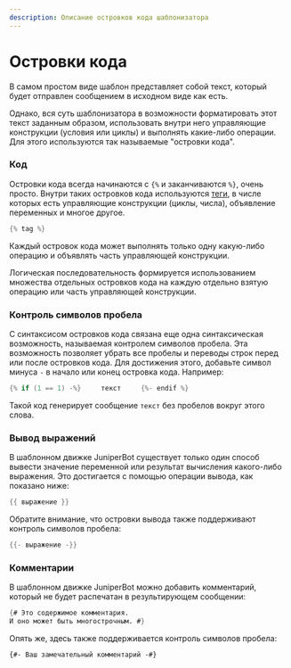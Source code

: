 ```yaml
---
description: Описание островков кода шаблонизатора
---
```


# Островки кода

В самом простом виде шаблон представляет собой текст, который будет отправлен сообщением в исходном виде как есть.

Однако, вся суть шаблонизатора в возможности форматировать этот текст заданным образом, использовать внутри него управляющие конструкции \(условия или циклы\) и выполнять какие-либо операции. Для этого используются так называемые "островки кода".

### Код

Островки кода всегда начинаются с `{%` и заканчиваются `%}`, очень просто. Внутри таких островков кода используются [теги](../tags.md), в числе которых есть управляющие конструкции \(циклы, числа\), объявление переменных и многое другое.

```java
{% tag %}
```

Каждый островок кода может выполнять только одну какую-либо операцию и объявлять часть управляющей конструкции. 

Логическая последовательность формируется использованием множества отдельных островков кода на каждую отдельно взятую операцию или часть управляющей конструкции.

### Контроль символов пробела

С синтаксисом островков кода связана еще одна синтаксическая возможность, называемая контролем символов пробела. Эта возможность позволяет убрать все пробелы и переводы строк перед или после островков кода. Для достижения этого, добавьте символ минуса `-` в начало или конец островка кода. Например:

```c
{% if (1 == 1) -%}     текст     {%- endif %}
```

Такой код генерирует сообщение `текст` без пробелов вокруг этого слова.

### Вывод выражений

В шаблонном движке JuniperBot существует только один способ вывести значение переменной или результат вычисления какого-либо выражения. Это достигается с помощью операции вывода, как показано ниже:

```c
{{ выражение }}
```

Обратите внимание, что островки вывода также поддерживают контроль символов пробела:

```c
{{- выражение -}}
```

### Комментарии

В шаблонном движке JuniperBot можно добавить комментарий, который не будет распечатан в результирующем сообщении:

```scheme
{# Это содержимое комментария.
И оно может быть многострочным. #}
```

Опять же, здесь также поддерживается контроль символов пробела:

```text
{#- Ваш замечательный комментарий -#}
```

